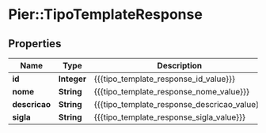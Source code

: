 # Pier::TipoTemplateResponse

## Properties
Name | Type | Description | Notes
------------ | ------------- | ------------- | -------------
**id** | **Integer** | {{{tipo_template_response_id_value}}} | [optional] 
**nome** | **String** | {{{tipo_template_response_nome_value}}} | [optional] 
**descricao** | **String** | {{{tipo_template_response_descricao_value}}} | [optional] 
**sigla** | **String** | {{{tipo_template_response_sigla_value}}} | [optional] 


